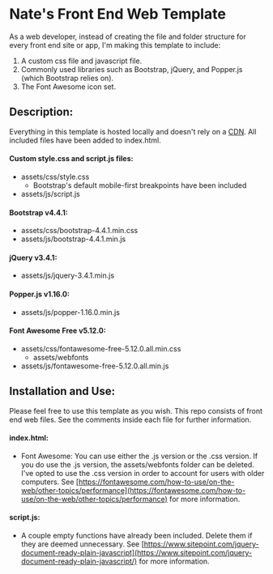 # Nate's Front End Web Template

As a web developer, instead of creating the file and folder structure for every front end site or app, I'm making this template to include:
1. A custom css file and javascript file.
2. Commonly used libraries such as Bootstrap, jQuery, and Popper.js (which Bootstrap relies on).
3. The Font Awesome icon set.

## Description:

Everything in this template is hosted locally and doesn't rely on a [CDN](https://www.cloudflare.com/learning/cdn/what-is-a-cdn/). All included files have been added to index.html.

#### Custom style.css and script.js files:
* assets/css/style.css
  * Bootstrap's default mobile-first breakpoints have been included
* assets/js/script.js

#### Bootstrap v4.4.1:
* assets/css/bootstrap-4.4.1.min.css
* assets/js/bootstrap-4.4.1.min.js

#### jQuery v3.4.1:
* assets/js/jquery-3.4.1.min.js

#### Popper.js v1.16.0:
* assets/js/popper-1.16.0.min.js

#### Font Awesome Free v5.12.0:
* assets/css/fontawesome-free-5.12.0.all.min.css
  * assets/webfonts
* assets/js/fontawesome-free-5.12.0.all.min.js

## Installation and Use:

Please feel free to use this template as you wish. This repo consists of front end web files. See the comments inside each file for further information.

#### index.html:
* Font Awesome: You can use either the .js version or the .css version. If you do use the .js version, the assets/webfonts folder can be deleted. I've opted to use the .css version in order to account for users with older computers. See [https://fontawesome.com/how-to-use/on-the-web/other-topics/performance](https://fontawesome.com/how-to-use/on-the-web/other-topics/performance) for more information.

#### script.js:
* A couple empty functions have already been included. Delete them if they are deemed unnecessary. See [https://www.sitepoint.com/jquery-document-ready-plain-javascript](https://www.sitepoint.com/jquery-document-ready-plain-javascript/) for more information.
